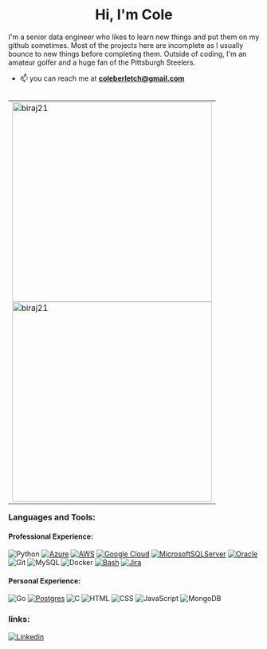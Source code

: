 <h1 align="center">Hi, I'm Cole</h1>

I'm a senior data engineer who likes to learn new things and put them on my github sometimes. Most of the projects here are incomplete as I usually bounce to new things before completing them. Outside of coding, I'm an amateur golfer and a huge fan of the Pittsburgh Steelers.

- 📫 you can reach me at **coleberletch@gmail.com**

<table align="right">
    <tr><td>
        <img width="400px"
            src="https://github-readme-stats.vercel.app/api/top-langs?username=cberletch&show_icons=true&locale=en&layout=compact&hide_border=true&theme=dark&icon_color=5194f0&bg_color=0d1117"
            alt="biraj21" />
        <br />
        <img width="400px"
            src="https://github-readme-stats.vercel.app/api?username=cberletch&show_icons=true&locale=en&layout=compact&hide_border=true&theme=dark&icon_color=5194f0&bg_color=0d1117"
            alt="biraj21" />
    </td></tr>
</table>

<h3>Languages and Tools:</h3>

<h4>Professional Experience:</h4>

![Python](https://img.shields.io/badge/Python-FFD43B?style=for-the-badge&logo=python&logoColor=blue)
[![Azure](https://img.shields.io/badge/Azure-%230072C6.svg?logo=microsoftazure&logoColor=white)](#)
[![AWS](https://img.shields.io/badge/AWS-%23FF9900.svg?logo=amazon-web-services&logoColor=white)](#)
[![Google Cloud](https://img.shields.io/badge/Google%20Cloud-%234285F4.svg?logo=google-cloud&logoColor=white)](#)
[![MicrosoftSQLServer](https://img.shields.io/badge/Microsoft%20SQL%20Server-CC2927?logo=microsoft%20sql%20server&logoColor=white)](#)
[![Oracle](https://img.shields.io/badge/Oracle-F80000?logo=oracle&logoColor=fff)](#)
![Git](https://img.shields.io/badge/GIT-E44C30?style=for-the-badge&logo=git&logoColor=white)
![MySQL](https://img.shields.io/badge/MySQL-005C84?style=for-the-badge&logo=mysql&logoColor=white)
![Docker](https://img.shields.io/badge/Docker-2CA5E0?style=for-the-badge&logo=docker&logoColor=white)
[![Bash](https://img.shields.io/badge/Bash-4EAA25?logo=gnubash&logoColor=fff)](#)
[![Jira](https://img.shields.io/badge/Jira-0052CC?logo=jira&logoColor=fff)](#)


<h4>Personal Experience:</h4>

![Go](https://img.shields.io/badge/go-%2300ADD8.svg?style=for-the-badge&logo=go&logoColor=white)
[![Postgres](https://img.shields.io/badge/Postgres-%23316192.svg?logo=postgresql&logoColor=white)](#)
![C](https://img.shields.io/badge/C-00599C?style=for-the-badge&logo=c&logoColor=white)
![HTML](https://img.shields.io/badge/HTML5-E34F26?style=for-the-badge&logo=html5&logoColor=white)
![CSS](https://img.shields.io/badge/CSS3-1572B6?style=for-the-badge&logo=css3&logoColor=white)
![JavaScript](https://img.shields.io/badge/JavaScript-323330?style=for-the-badge&logo=javascript&logoColor=F7DF1E)
![MongoDB](https://img.shields.io/badge/MongoDB-4EA94B?style=for-the-badge&logo=mongodb&logoColor=white)



<h3>links:</h3>

[![Linkedin](https://img.shields.io/badge/LinkedIn-0077B5?style=for-the-badge&logo=linkedin&logoColor=white)](https://www.linkedin.com/in/coletonberletch/)
